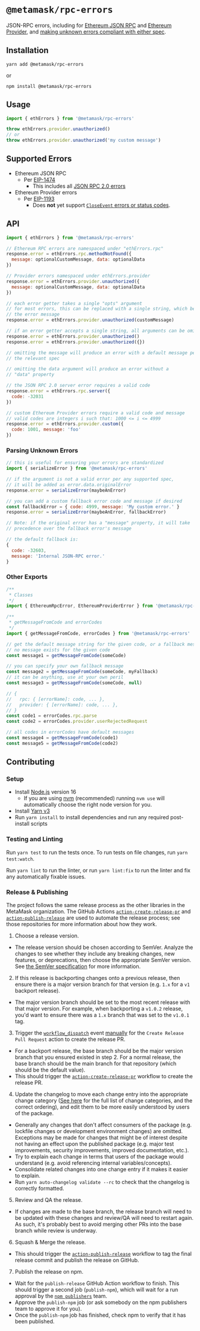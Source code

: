 # `@metamask/rpc-errors`

JSON-RPC errors, including for
[Ethereum JSON RPC](https://github.com/ethereum/EIPs/blob/master/EIPS/eip-1474.md)
and
[Ethereum Provider](https://github.com/ethereum/EIPs/blob/master/EIPS/eip-1193.md),
and [making unknown errors compliant with either spec](#parsing-unknown-errors).


## Installation

`yarn add @metamask/rpc-errors`

or

`npm install @metamask/rpc-errors`

## Usage

```js
import { ethErrors } from '@metamask/rpc-errors'

throw ethErrors.provider.unauthorized()
// or
throw ethErrors.provider.unauthorized('my custom message')
```

## Supported Errors

- Ethereum JSON RPC
  - Per [EIP-1474](https://eips.ethereum.org/EIPS/eip-1474#error-codes)
    - This includes all
    [JSON RPC 2.0 errors](https://www.jsonrpc.org/specification#error_object)
- Ethereum Provider errors
  - Per [EIP-1193](https://eips.ethereum.org/EIPS/eip-1193#provider-errors)
    - Does **not** yet support [`CloseEvent` errors or status codes](https://developer.mozilla.org/en-US/docs/Web/API/CloseEvent#Status_codes).

## API

```js
import { ethErrors } from '@metamask/rpc-errors'

// Ethereum RPC errors are namespaced under "ethErrors.rpc"
response.error = ethErrors.rpc.methodNotFound({
  message: optionalCustomMessage, data: optionalData
})

// Provider errors namespaced under ethErrors.provider
response.error = ethErrors.provider.unauthorized({
  message: optionalCustomMessage, data: optionalData
})

// each error getter takes a single "opts" argument
// for most errors, this can be replaced with a single string, which becomes
// the error message
response.error = ethErrors.provider.unauthorized(customMessage)

// if an error getter accepts a single string, all arguments can be omitted
response.error = ethErrors.provider.unauthorized()
response.error = ethErrors.provider.unauthorized({})

// omitting the message will produce an error with a default message per
// the relevant spec

// omitting the data argument will produce an error without a
// "data" property

// the JSON RPC 2.0 server error requires a valid code
response.error = ethErrors.rpc.server({
  code: -32031
})

// custom Ethereum Provider errors require a valid code and message
// valid codes are integers i such that: 1000 <= i <= 4999
response.error = ethErrors.provider.custom({
  code: 1001, message: 'foo'
})
```

### Parsing Unknown Errors

```js
// this is useful for ensuring your errors are standardized
import { serializeError } from '@metamask/rpc-errors'

// if the argument is not a valid error per any supported spec,
// it will be added as error.data.originalError
response.error = serializeError(maybeAnError)

// you can add a custom fallback error code and message if desired
const fallbackError = { code: 4999, message: 'My custom error.' }
response.error = serializeError(maybeAnError, fallbackError)

// Note: if the original error has a "message" property, it will take
// precedence over the fallback error's message

// the default fallback is:
{
  code: -32603,
  message: 'Internal JSON-RPC error.'
}
```

### Other Exports

```js
/**
 * Classes
 */
import { EthereumRpcError, EthereumProviderError } from '@metamask/rpc-errors'

/**
 * getMessageFromCode and errorCodes
 */
import { getMessageFromCode, errorCodes } from '@metamask/rpc-errors'

// get the default message string for the given code, or a fallback message if
// no message exists for the given code
const message1 = getMessageFromCode(someCode)

// you can specify your own fallback message
const message2 = getMessageFromCode(someCode, myFallback)
// it can be anything, use at your own peril
const message3 = getMessageFromCode(someCode, null)

// {
//   rpc: { [errorName]: code, ... },
//   provider: { [errorName]: code, ... },
// }
const code1 = errorCodes.rpc.parse
const code2 = errorCodes.provider.userRejectedRequest

// all codes in errorCodes have default messages
const message4 = getMessageFromCode(code1)
const message5 = getMessageFromCode(code2)
```

## Contributing

### Setup

- Install [Node.js](https://nodejs.org) version 16
  - If you are using [nvm](https://github.com/creationix/nvm#installation) (recommended) running `nvm use` will automatically choose the right node version for you.
- Install [Yarn v3](https://yarnpkg.com/getting-started/install)
- Run `yarn install` to install dependencies and run any required post-install scripts

### Testing and Linting

Run `yarn test` to run the tests once. To run tests on file changes, run `yarn test:watch`.

Run `yarn lint` to run the linter, or run `yarn lint:fix` to run the linter and fix any automatically fixable issues.

### Release & Publishing

The project follows the same release process as the other libraries in the MetaMask organization. The GitHub Actions [`action-create-release-pr`](https://github.com/MetaMask/action-create-release-pr) and [`action-publish-release`](https://github.com/MetaMask/action-publish-release) are used to automate the release process; see those repositories for more information about how they work.

1. Choose a release version.

  - The release version should be chosen according to SemVer. Analyze the changes to see whether they include any breaking changes, new features, or deprecations, then choose the appropriate SemVer version. See [the SemVer specification](https://semver.org/) for more information.

2. If this release is backporting changes onto a previous release, then ensure there is a major version branch for that version (e.g. `1.x` for a `v1` backport release).

  - The major version branch should be set to the most recent release with that major version. For example, when backporting a `v1.0.2` release, you'd want to ensure there was a `1.x` branch that was set to the `v1.0.1` tag.

3. Trigger the [`workflow_dispatch`](https://docs.github.com/en/actions/reference/events-that-trigger-workflows#workflow_dispatch) event [manually](https://docs.github.com/en/actions/managing-workflow-runs/manually-running-a-workflow) for the `Create Release Pull Request` action to create the release PR.

  - For a backport release, the base branch should be the major version branch that you ensured existed in step 2. For a normal release, the base branch should be the main branch for that repository (which should be the default value).
  - This should trigger the [`action-create-release-pr`](https://github.com/MetaMask/action-create-release-pr) workflow to create the release PR.

4. Update the changelog to move each change entry into the appropriate change category ([See here](https://keepachangelog.com/en/1.0.0/#types) for the full list of change categories, and the correct ordering), and edit them to be more easily understood by users of the package.

  - Generally any changes that don't affect consumers of the package (e.g. lockfile changes or development environment changes) are omitted. Exceptions may be made for changes that might be of interest despite not having an effect upon the published package (e.g. major test improvements, security improvements, improved documentation, etc.).
  - Try to explain each change in terms that users of the package would understand (e.g. avoid referencing internal variables/concepts).
  - Consolidate related changes into one change entry if it makes it easier to explain.
  - Run `yarn auto-changelog validate --rc` to check that the changelog is correctly formatted.

5. Review and QA the release.

  - If changes are made to the base branch, the release branch will need to be updated with these changes and review/QA will need to restart again. As such, it's probably best to avoid merging other PRs into the base branch while review is underway.

6. Squash & Merge the release.

  - This should trigger the [`action-publish-release`](https://github.com/MetaMask/action-publish-release) workflow to tag the final release commit and publish the release on GitHub.

7. Publish the release on npm.

  - Wait for the `publish-release` GitHub Action workflow to finish. This should trigger a second job (`publish-npm`), which will wait for a run approval by the [`npm publishers`](https://github.com/orgs/MetaMask/teams/npm-publishers) team.
  - Approve the `publish-npm` job (or ask somebody on the npm publishers team to approve it for you).
  - Once the `publish-npm` job has finished, check npm to verify that it has been published.

